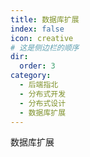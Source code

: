 ```yaml
---
title: 数据库扩展
index: false
icon: creative
# 这是侧边栏的顺序
dir:
  order: 3
category:
  - 后端指北
  - 分布式开发
  - 分布式设计
  - 数据库扩展
---
```


数据库扩展






